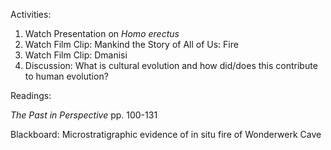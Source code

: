 Activities: 

1. Watch Presentation on _Homo erectus_
2. Watch Film Clip: Mankind the Story of All of Us: Fire
3. Watch Film Clip: Dmanisi
4. Discussion: What is cultural evolution and how did/does this contribute to human evolution?

Readings:

_The Past in Perspective_ pp. 100-131

Blackboard: Microstratigraphic evidence of in situ fire of Wonderwerk Cave